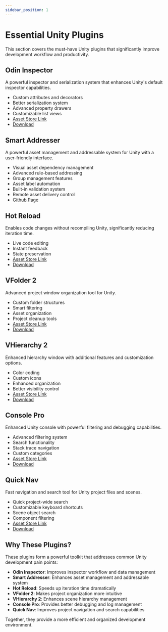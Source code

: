 ```yaml
---
sidebar_position: 1
---
```


# Essential Unity Plugins

This section covers the must-have Unity plugins that significantly improve development workflow and productivity.

## Odin Inspector

A powerful inspector and serialization system that enhances Unity's default inspector capabilities.

- Custom attributes and decorators
- Better serialization system
- Advanced property drawers
- Customizable list views
- [Asset Store Link](https://assetstore.unity.com/packages/tools/utilities/odin-inspector-and-serializer-89041)
- [Download](https://drive.google.com/file/d/1d8Pn3-HS6yoJKGEdUs3kSii61j7wMtPa/view?usp=drive_link)

## Smart Addresser

A powerful asset management and addressable system for Unity with a user-friendly interface.

- Visual asset dependency management
- Advanced rule-based addressing
- Group management features
- Asset label automation
- Built-in validation system
- Remote asset delivery control
- [Github Page](https://github.com/CyberAgentGameEntertainment/SmartAddresser)

## Hot Reload

Enables code changes without recompiling Unity, significantly reducing iteration time.

- Live code editing
- Instant feedback
- State preservation
- [Asset Store Link](https://assetstore.unity.com/packages/tools/utilities/hot-reload-edit-code-without-compiling-254358)
- [Download](https://drive.google.com/file/d/10CVvqFjtZe_T8CSLpO_0LFNWlkm-16Xe/view?usp=drive_link)

## VFolder 2

Advanced project window organization tool for Unity.

- Custom folder structures
- Smart filtering
- Asset organization
- Project cleanup tools
- [Asset Store Link](https://assetstore.unity.com/packages/tools/utilities/vfolder-2-project-window-extensions-170384)
- [Download](https://drive.google.com/file/d/1teIrnehYZI9BJeHORA-TnwumVLRJYD3_/view?usp=drive_link)

## VHierarchy 2

Enhanced hierarchy window with additional features and customization options.

- Color coding
- Custom icons
- Enhanced organization
- Better visibility control
- [Asset Store Link](https://assetstore.unity.com/packages/tools/utilities/vhierarchy-2-hierarchy-window-extensions-170411)
- [Download](https://drive.google.com/file/d/1HQ3-6CCUCjNHYi3aAjmT3lejFd9YkGsT/view?usp=drive_link)

## Console Pro

Enhanced Unity console with powerful filtering and debugging capabilities.

- Advanced filtering system
- Search functionality
- Stack trace navigation
- Custom categories
- [Asset Store Link](https://assetstore.unity.com/packages/tools/utilities/console-pro-3-138200)
- [Download](https://drive.google.com/file/d/1g3coR30R0tC9cx5wkDYkR4_EhkK2AOuG/view?usp=drive_link)

## Quick Nav

Fast navigation and search tool for Unity project files and scenes.

- Quick project-wide search
- Customizable keyboard shortcuts
- Scene object search
- Component filtering
- [Asset Store Link](https://assetstore.unity.com/packages/tools/utilities/quick-nav-253376)
- [Download](https://drive.google.com/file/d/1Pita-9VvIZf6E6RKV3k5LPrWoEmXwY0e/view?usp=drive_link)

## Why These Plugins?

These plugins form a powerful toolkit that addresses common Unity development pain points:

- **Odin Inspector**: Improves inspector workflow and data management
- **Smart Addresser**: Enhances asset management and addressable system
- **Hot Reload**: Speeds up iteration time dramatically
- **VFolder 2**: Makes project organization more intuitive
- **VHierarchy 2**: Enhances scene hierarchy management
- **Console Pro**: Provides better debugging and log management
- **Quick Nav**: Improves project navigation and search capabilities

Together, they provide a more efficient and organized development environment.
